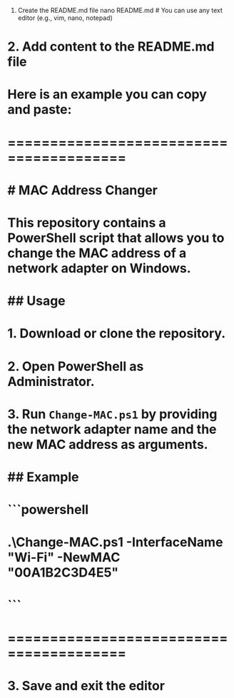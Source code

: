  1. Create the README.md file
nano README.md  # You can use any text editor (e.g., vim, nano, notepad)

# 2. Add content to the README.md file
# Here is an example you can copy and paste:

# ========================================
# # MAC Address Changer
# This repository contains a PowerShell script that allows you to change the MAC address of a network adapter on Windows.
#
# ## Usage
# 1. Download or clone the repository.
# 2. Open PowerShell as Administrator.
# 3. Run `Change-MAC.ps1` by providing the network adapter name and the new MAC address as arguments.
#
# ## Example
# ```powershell
# .\Change-MAC.ps1 -InterfaceName "Wi-Fi" -NewMAC "00A1B2C3D4E5"
# ```
# ========================================

# 3. Save and exit the editor
